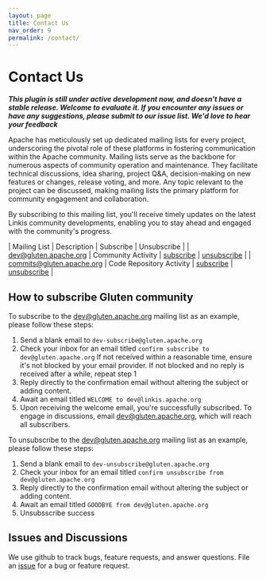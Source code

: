 ```yaml
---
layout: page
title: Contact Us
nav_order: 9
permalink: /contact/
---
```

# Contact Us

*<b>This plugin is still under active development now, and doesn't have a stable release. Welcome to evaluate it. If you encounter any issues or have any suggestions, please submit to our issue list. We'd love to hear your feedback</b>*

Apache has meticulously set up dedicated mailing lists for every project, underscoring the pivotal role of these platforms in fostering communication within the Apache community.
Mailing lists serve as the backbone for numerous aspects of community operation and maintenance. They facilitate technical discussions, idea sharing, project Q&A, decision-making on new features or changes, release voting, and more. Any topic relevant to the project can be discussed, making mailing lists the primary platform for community engagement and collaboration.

By subscribing to this mailing list, you'll receive timely updates on the latest Linkis community developments, enabling you to stay ahead and engaged with the community's progress.

| Mailing List | Description | Subscribe | Unsubscribe |
| <a href="mailto:dev@gluten.apache.org">dev@gluten.apache.org</a> | Community Activity | <a href="mailto:dev-subscribe@gluten.apache.org">subscribe</a> | <a href="mailto:dev-unsubscribe@gluten.apache.org">unsubscribe</a> |
| <a href="mailto:commits@gluten.apache.org">commits@gluten.apache.org</a> | Code Repository Activity | <a href="mailto:commits-subscribe@gluten.apache.org">subscribe</a> | <a href="mailto:commits-unsubscribe@gluten.apache.org">unsubscribe</a> |

## How to subscribe Gluten community

To subscribe to the dev@gluten.apache.org mailing list as an example, please follow these steps:

1. Send a blank email to ``` dev-subscribe@gluten.apache.org ```
2. Check your inbox for an email titled ``` confirm subscribe to dev@gluten.apache.org ``` If not received within a reasonable time, ensure it's not blocked by your email provider. If not blocked and no reply is received after a while, repeat step 1
3. Reply directly to the confirmation email without altering the subject or adding content.
4. Await an email titled ``` WELCOME to dev@linkis.apache.org ```
5. Upon receiving the welcome email, you're successfully subscribed. To engage in discussions, email dev@gluten.apache.org, which will reach all subscribers.

To unsubscribe to the dev@gluten.apache.org mailing list as an example, please follow these steps:

1. Send a blank email to ``` dev-unsubscribe@gluten.apache.org ```
2. Check your inbox for an email titled ``` confirm unsubscribe from dev@gluten.apache.org ```
3. Reply directly to the confirmation email without altering the subject or adding content.
4. Await an email titled ``` GOODBYE from dev@gluten.apache.org ```
5. Unsubsscribe success


## Issues and Discussions

We use github to track bugs, feature requests, and answer questions. File an
[issue](https://github.com/apache/incubator-gluten/issues) for a bug or feature request.

